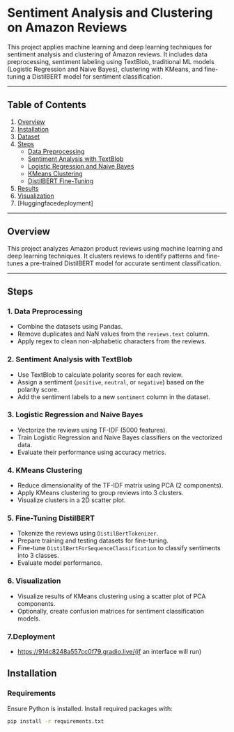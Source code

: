 # Sentiment Analysis and Clustering on Amazon Reviews

This project applies machine learning and deep learning techniques for sentiment analysis and clustering of Amazon reviews. It includes data preprocessing, sentiment labeling using TextBlob, traditional ML models (Logistic Regression and Naive Bayes), clustering with KMeans, and fine-tuning a DistilBERT model for sentiment classification.

---

## Table of Contents
1. [Overview](#overview)
2. [Installation](#installation)
3. [Dataset](#dataset)
4. [Steps](#steps)
   - [Data Preprocessing](#data-preprocessing)
   - [Sentiment Analysis with TextBlob](#sentiment-analysis-with-textblob)
   - [Logistic Regression and Naive Bayes](#logistic-regression-and-naive-bayes)
   - [KMeans Clustering](#kmeans-clustering)
   - [DistilBERT Fine-Tuning](#distilbert-fine-tuning)
5. [Results](#results)
6. [Visualization](#visualization)
7. [Huggingfacedeployment]
---

## Overview

This project analyzes Amazon product reviews using machine learning and deep learning techniques. It clusters reviews to identify patterns and fine-tunes a pre-trained DistilBERT model for accurate sentiment classification.

---
## Steps

### 1. Data Preprocessing
- Combine the datasets using Pandas.
- Remove duplicates and NaN values from the `reviews.text` column.
- Apply regex to clean non-alphabetic characters from the reviews.

### 2. Sentiment Analysis with TextBlob
- Use TextBlob to calculate polarity scores for each review.
- Assign a sentiment (`positive`, `neutral`, or `negative`) based on the polarity score.
- Add the sentiment labels to a new `sentiment` column in the dataset.

### 3. Logistic Regression and Naive Bayes
- Vectorize the reviews using TF-IDF (5000 features).
- Train Logistic Regression and Naive Bayes classifiers on the vectorized data.
- Evaluate their performance using accuracy metrics.

### 4. KMeans Clustering
- Reduce dimensionality of the TF-IDF matrix using PCA (2 components).
- Apply KMeans clustering to group reviews into 3 clusters.
- Visualize clusters in a 2D scatter plot.

### 5. Fine-Tuning DistilBERT
- Tokenize the reviews using `DistilBertTokenizer`.
- Prepare training and testing datasets for fine-tuning.
- Fine-tune `DistilBertForSequenceClassification` to classify sentiments into 3 classes.
- Evaluate model performance.

### 6. Visualization
- Visualize results of KMeans clustering using a scatter plot of PCA components.
- Optionally, create confusion matrices for sentiment classification models.

### 7.Deployment
- https://914c8248a557cc0f79.gradio.live/(if an interface will run)


## Installation

### Requirements
Ensure Python is installed. Install required packages with:

```bash
pip install -r requirements.txt


